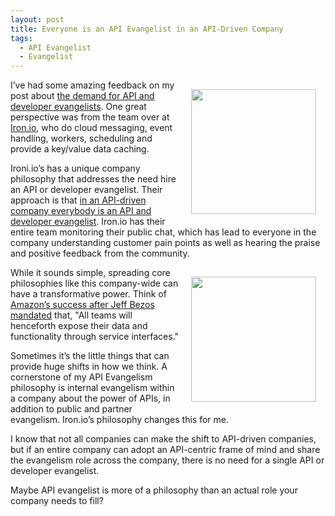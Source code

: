 ```yaml
---
layout: post
title: Everyone is an API Evangelist in an API-Driven Company
tags:
  - API Evangelist
  - Evangelist
---
```

<p><a title="Iron.io" href="http://www.iron.io/"><img style="padding: 15px;" src="http://kinlane-productions2.s3.amazonaws.com/api-evangelist/ironio/ironio-logo.png" alt="" width="200" align="right" /></a></p>
<p>I&rsquo;ve had some amazing feedback on my post about&nbsp;<a title="the demand for API and developer evangelists" href="/2012/06/11/the-demand-for-api-and-developer-evangelists/">the demand for API and developer evangelists</a>.  One great perspective was from the team over at <a title="Iron.io" href="http://www.iron.io/">Iron.io</a>, who do cloud messaging, event handling, workers, scheduling and provide a key/value data caching.</p>
<p>Ironi.io&rsquo;s has a unique company philosophy that addresses the need hire an API or developer evangelist.  Their approach is that <span style="text-decoration: underline;">in an API-driven company everybody is an API and developer evangelist</span>.   Iron.io has their entire team monitoring their public chat, which has lead to everyone in the company understanding customer pain points as well as hearing the praise and positive feedback from the community.</p>
<p><a title="Iron.io" href="http://www.iron.io/"><img style="padding: 15px;" src="http://kinlane-productions2.s3.amazonaws.com/api-evangelist/ironio/banner-scale-robot.png" alt="" width="200" align="right" /></a></p>
<p>While it sounds simple, spreading core philosophies like this company-wide can have a transformative power.  Think of <a title="Amazon&rsquo;s success after Jeff Bezos mandated" href="http://apievangelist.com/2012/01/12/the-secret-to-amazons-success-internal-apis/">Amazon&rsquo;s success after Jeff Bezos mandated</a> that, "All teams will henceforth expose their data and functionality through service interfaces."</p>
<p>Sometimes it&rsquo;s the little things that can provide huge shifts in how we think.  A cornerstone of my API Evangelism philosophy is internal evangelism within a company about the power of APIs, in addition to public and partner evangelism.  Iron.io&rsquo;s philosophy changes this for me.</p>
<p>I know that not all companies can make the shift to API-driven companies, but if an entire company can adopt an API-centric frame of mind and share the evangelism role across the company, there is no need for a single API or developer evangelist.</p>
<p>Maybe API evangelist is more of a philosophy than an actual role your company needs to fill?</p>